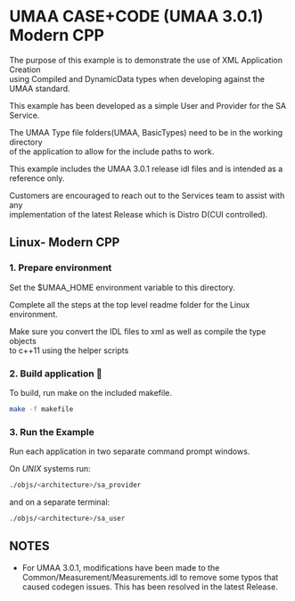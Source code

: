 # UMAA CASE+CODE (UMAA 3.0.1) Modern CPP


The purpose of this example is to demonstrate the use of XML Application Creation  
using Compiled and DynamicData types when developing against the UMAA standard.  

This example has been developed as a simple User and Provider for the SA Service.  

The UMAA Type file folders(UMAA, BasicTypes) need to be in the working directory  
of the application to allow for the include paths to work.

This example includes the UMAA 3.0.1 release idl files and is intended as a reference only.

Customers are encouraged to reach out to the Services team to assist with any  
implementation of the latest Release which is Distro D(CUI controlled).  

## Linux- Modern CPP

### 1. Prepare environment

Set the $UMAA_HOME environment variable to this directory.  

Complete all the steps at the top level readme folder for the Linux environment.  

Make sure you convert the IDL files to xml as well as compile the type objects   
to c++11 using the helper scripts  

### 2. Build application :wrench:

To build, run make on the included makefile.

```sh
make -f makefile
```

### 3. Run the Example
Run each application in two separate command prompt windows.

On *UNIX* systems run:

```sh
./objs/<architecture>/sa_provider
```

and on a separate terminal:
```sh
./objs/<architecture>/sa_user
```

## NOTES
- For UMAA 3.0.1, modifications have been made to the Common/Measurement/Measurements.idl 
to remove some typos that caused codegen issues. This has been resolved in the latest Release.